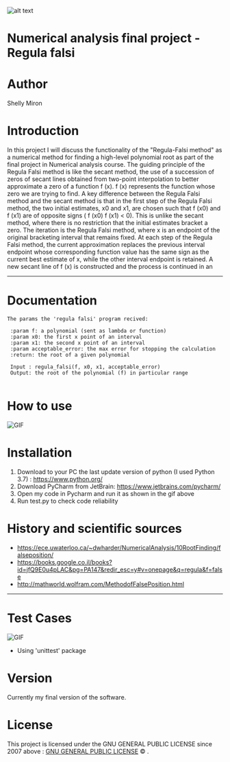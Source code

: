 ![alt text](https://i.ytimg.com/vi/pg1I8AG59Ik/maxresdefault.jpg)
#    Numerical analysis final project - Regula falsi


# Author 
Shelly Miron

# Introduction 

In this project I will discuss the functionality of the "Regula-Falsi method" as a numerical method 
for finding a high-level polynomial root as part of the final project in Numerical analysis course.
The guiding principle of the Regula Falsi method is like the secant method, the use of a succession 
of zeros of secant lines obtained from two-point interpolation to better approximate a zero of a function f (x).
f (x) represents the function whose zero we are trying to find.
A key difference between the Regula Falsi method and the secant method is that in
the first step of the Regula Falsi method, the two initial estimates, x0 and x1, are chosen
such that f (x0) and f (x1) are of opposite signs ( f (x0) f (x1) < 0). This is unlike the
secant method, where there is no restriction that the initial estimates bracket a zero.
The iteration is the Regula Falsi method, where x is an endpoint of the original bracketing interval
that remains fixed. At each step of the Regula Falsi method, the current approximation replaces the previous interval endpoint whose corresponding function value has the same sign as the current best estimate of x, while the other interval endpoint is
retained. A new secant line of f (x) is constructed and the process is continued in an

--- 

# Documentation

```
The params the 'regula falsi' program recived:

 :param f: a polynomial (sent as lambda or function)
 :param x0: the first x point of an interval
 :param x1: the second x point of an interval
 :param acceptable_error: the max error for stopping the calculation
 :return: the root of a given polynomial
 
 Input : regula_falsi(f, x0, x1, acceptable_error)
 Output: the root of the polynomial (f) in particular range
 
```

# How to use

![GIF](http://g.recordit.co/a6u2fcW6UI.gif)


# Installation

1. Download to your PC the last update version of python (I used Python 3.7) : https://www.python.org/
2. Download PyCharm from JetBrain: https://www.jetbrains.com/pycharm/
3. Open my code in Pycharm and run it as shown in the gif above
4. Run test.py to check code reliability

# History and scientific sources

* https://ece.uwaterloo.ca/~dwharder/NumericalAnalysis/10RootFinding/falseposition/
* https://books.google.co.il/books?id=jfQ9E0u4pLAC&pg=PA147&redir_esc=y#v=onepage&q=regula&f=false
* http://mathworld.wolfram.com/MethodofFalsePosition.html

---

# Test Cases

![GIF](http://g.recordit.co/PGW21CWXft.gif)

* Using 'unittest' package


# Version

Currently my final version of the software.

# License

This project is licensed under the GNU GENERAL PUBLIC LICENSE since 2007 above : [GNU GENERAL PUBLIC LICENSE](https://github.com/Shelly875/Final-project-regula-falsi/blob/master/LICENSE) © .






